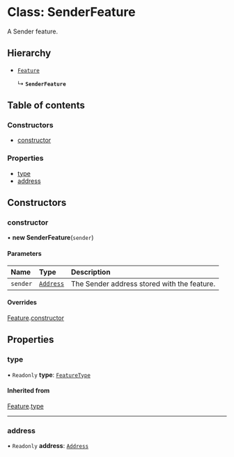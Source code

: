 # Class: SenderFeature

A Sender feature.

## Hierarchy

- [`Feature`](Feature.md)

  ↳ **`SenderFeature`**

## Table of contents

### Constructors

- [constructor](SenderFeature.md#constructor)

### Properties

- [type](SenderFeature.md#type)
- [address](SenderFeature.md#address)

## Constructors

### constructor

• **new SenderFeature**(`sender`)

#### Parameters

| Name | Type | Description |
| :------ | :------ | :------ |
| `sender` | [`Address`](Address.md) | The Sender address stored with the feature. |

#### Overrides

[Feature](Feature.md).[constructor](Feature.md#constructor)

## Properties

### type

• `Readonly` **type**: [`FeatureType`](../enums/FeatureType.md)

#### Inherited from

[Feature](Feature.md).[type](Feature.md#type)

___

### address

• `Readonly` **address**: [`Address`](Address.md)
